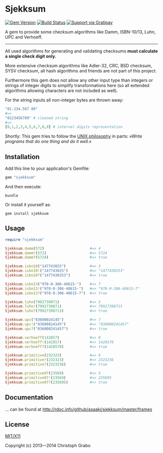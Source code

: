 # Sjekksum

[![Gem Version](https://badge.fury.io/rb/sjekksum.png)](http://badge.fury.io/rb/sjekksum)
[![Build Status](https://travis-ci.org/asaaki/sjekksum.png?branch=master)](https://travis-ci.org/asaaki/sjekksum)
[![Support via Gratipay](http://img.shields.io/gratipay/asaaki.svg)](https://gratipay.com/asaaki)

A gem to provide some checksum algorithms like Damm, ISBN-10/13, Luhn, UPC and Verhoeff.

----

All used algorithms for generating and validating checksums **must calculate a single check digit only.**

More extensive checksum algorithms like Adler-32, CRC, BSD checksum, SYSV checksum, all hash algorithms and friends are not part of this project.

Furthermore this gem does not allow any other input type than integers or strings of integer digits to simplify transformations here (so all extended algorithms allowing characters are not included as well).

For the string inputs all non-integer bytes are thrown away:

```ruby
"01-234.567 89"
#=>
"0123456789" # cleaned string
#=>
[0,1,2,3,4,5,6,7,8,9] # internal digits representation
```

Shortly: This gem tries to follow the [UNIX philosophy](http://en.wikipedia.org/wiki/Unix_philosophy) in parts: _»Write programs that do one thing and do it well.«_



## Installation

Add this line to your application's Gemfile:

```ruby
gem "sjekksum"
```

And then execute:

```shell
bundle
```

Or install it yourself as:

```shell
gem install sjekksum
```


## Usage

```ruby
require "sjekksum"

Sjekksum.damm(572)                     #=> 4
Sjekksum.damm!(572)                    #=> 5724
Sjekksum.damm?(5724)                   #=> true

Sjekksum.isbn10("147743025")           #=> 3
Sjekksum.isbn10!("147743025")          #=> "1477430253"
Sjekksum.isbn10?("1477430253")         #=> true

Sjekksum.isbn13("978-0-306-40615-")    #=> 7
Sjekksum.isbn13!("978-0-306-40615-")   #=> "978-0-306-40615-7"
Sjekksum.isbn13?("978-0-306-40615-7")  #=> true

Sjekksum.luhn(7992739871)              #=> 3
Sjekksum.luhn!(7992739871)             #=> 79927398713
Sjekksum.luhn?(79927398713)            #=> true

Sjekksum.upc("03600024145")            #=> 7
Sjekksum.upc!("03600024145")           #=> "036000241457"
Sjekksum.upc?("036000241457")          #=> true

Sjekksum.verhoeff(142857)              #=> 0
Sjekksum.verhoeff!(142857)             #=> 1428570
Sjekksum.verhoeff?(1428570)            #=> true

Sjekksum.primitive(232323)             #=> 6
Sjekksum.primitive!(232323)            #=> 2323236
Sjekksum.primitive?(2323236)           #=> true

Sjekksum.primitive97(23569)            #=> 5
Sjekksum.primitive97!(23569)           #=> 235695
Sjekksum.primitive97?(235695)          #=> true
```


## Documentation

... can be found at <http://rdoc.info/github/asaaki/sjekksum/master/frames>



## License

[MIT/X11](./LICENSE)

Copyright (c) 2013—2014 Christoph Grabo
